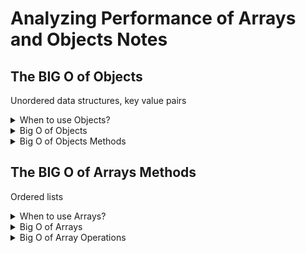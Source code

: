 # Analyzing Performance of Arrays and Objects Notes
## The BIG O of Objects

Unordered data structures, key value pairs

<details><summary>When to use Objects?</summary>

- When you don't need order
- When you need fast access / insertion and removal
</details>


<details><summary>Big O of Objects</summary>

- Insertion - O(1)
- Removal - O(1)
- Searching - O(n)
- Access - O(1)
</details>

<details><summary>Big O of Objects Methods</summary>

- Objects.keys - O(n)
- Objects.value - O(n)
- Objects.entries - O(n)
- hasOwnProperty - O(1)
</details>

## The BIG O of Arrays Methods

Ordered lists
<details><summary>When to use Arrays?</summary>

- When you need order
- When you need fast access / insertion and removal (sort of ...)
</details>

<details><summary>Big O of Arrays</summary>

- Insertion - It depends...
- Removal - It depends...
- Searching - O(n)
- Access - O(1)

</details>

<details><summary>Big O of Array Operations</summary>

- push/pop - O(1)
- shift/unshift - O(n)
- concat - O(n)
- slice/splice - O(n)
- sort - O(N * logN)
- forEach/map/filter/reduce/etc. - O(n)
</details>
